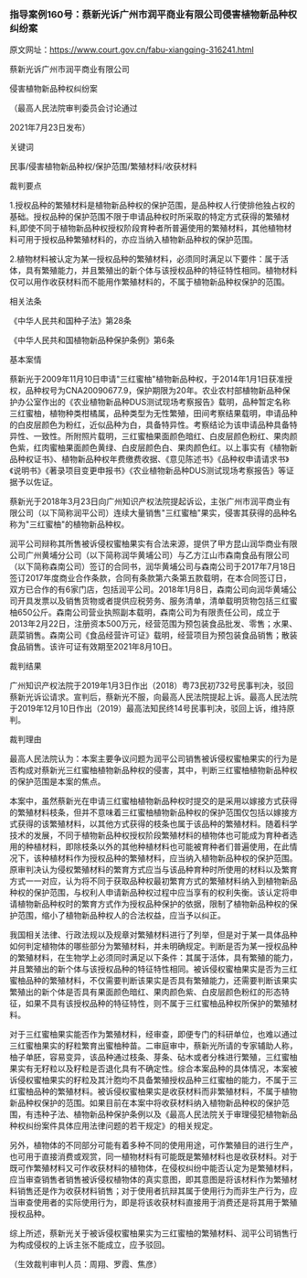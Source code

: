 ### 指导案例160号：蔡新光诉广州市润平商业有限公司侵害植物新品种权纠纷案
原文网址：https://www.court.gov.cn/fabu-xiangqing-316241.html

蔡新光诉广州市润平商业有限公司

侵害植物新品种权纠纷案

（最高人民法院审判委员会讨论通过

2021年7月23日发布）

关键词

民事/侵害植物新品种权/保护范围/繁殖材料/收获材料

裁判要点

1.授权品种的繁殖材料是植物新品种权的保护范围，是品种权人行使排他独占权的基础。授权品种的保护范围不限于申请品种权时所采取的特定方式获得的繁殖材料,即使不同于植物新品种权授权阶段育种者所普遍使用的繁殖材料，其他植物材料可用于授权品种繁殖材料的，亦应当纳入植物新品种权的保护范围。

2.植物材料被认定为某一授权品种的繁殖材料，必须同时满足以下要件：属于活体，具有繁殖能力，并且繁殖出的新个体与该授权品种的特征特性相同。植物材料仅可以用作收获材料而不能用作繁殖材料的，不属于植物新品种权保护的范围。

相关法条

《中华人民共和国种子法》第28条

《中华人民共和国植物新品种保护条例》第6条

基本案情

蔡新光于2009年11月10日申请"三红蜜柚"植物新品种权，于2014年1月1日获准授权，品种权号为CNA20090677.9，保护期限为20年。农业农村部植物新品种保护办公室作出的《农业植物新品种DUS测试现场考察报告》载明，品种暂定名称三红蜜柚，植物种类柑橘属，品种类型为无性繁殖，田间考察结果载明，申请品种的白皮层颜色为粉红，近似品种为白，具备特异性。考察结论为该申请品种具备特异性、一致性。所附照片载明，三红蜜柚果面颜色暗红、白皮层颜色粉红、果肉颜色紫，红肉蜜柚果面颜色黄绿、白皮层颜色白、果肉颜色红。以上事实有《植物新品种权证书》、植物新品种权年费缴费收据、《意见陈述书》《品种权申请请求书》《说明书》《著录项目变更申报书》《农业植物新品种DUS测试现场考察报告》等证据予以佐证。

蔡新光于2018年3月23日向广州知识产权法院提起诉讼，主张广州市润平商业有限公司（以下简称润平公司）连续大量销售"三红蜜柚"果实，侵害其获得的品种名称为"三红蜜柚"的植物新品种权。

润平公司辩称其所售被诉侵权蜜柚果实有合法来源，提供了甲方昆山润华商业有限公司广州黄埔分公司（以下简称润华黄埔公司）与乙方江山市森南食品有限公司（以下简称森南公司）签订的合同书，润华黄埔公司与森南公司于2017年7月18日签订2017年度商业合作条款，合同有条款第六条第五款载明，在本合同签订日，双方已合作的有6家门店，包括润平公司。2018年1月8日，森南公司向润华黄埔公司开具发票以及销售货物或者提供应税劳务、服务清单，清单载明货物包括三红蜜柚650公斤。森南公司营业执照副本载明，森南公司为有限责任公司，成立于2013年2月22日，注册资本500万元，经营范围为预包装食品批发、零售；水果、蔬菜销售。森南公司《食品经营许可证》载明，经营项目为预包装食品销售；散装食品销售。该许可证有效期至2021年8月10日。

裁判结果

广州知识产权法院于2019年1月3日作出（2018）粤73民初732号民事判决，驳回蔡新光诉讼请求。宣判后，蔡新光不服，向最高人民法院提起上诉。最高人民法院于2019年12月10日作出（2019）最高法知民终14号民事判决，驳回上诉，维持原判。

裁判理由

最高人民法院认为：本案主要争议问题为润平公司销售被诉侵权蜜柚果实的行为是否构成对蔡新光三红蜜柚植物新品种权的侵害，其中，判断三红蜜柚植物新品种权的保护范围是本案的焦点。

本案中，虽然蔡新光在申请三红蜜柚植物新品种权时提交的是采用以嫁接方式获得的繁殖材料枝条，但并不意味着三红蜜柚植物新品种权的保护范围仅包括以嫁接方式获得的该繁殖材料，以其他方式获得的枝条也属于该品种的繁殖材料。随着科学技术的发展，不同于植物新品种权授权阶段繁殖材料的植物体也可能成为育种者选用的种植材料，即除枝条以外的其他种植材料也可能被育种者们普遍使用，在此情况下，该种植材料作为授权品种的繁殖材料，应当纳入植物新品种权的保护范围。原审判决认为侵权繁殖材料的繁育方式应当与该品种育种时所使用的材料以及繁育方式一一对应，认为将不同于获取品种权最初繁育方式的繁殖材料纳入到植物新品种权的保护范围，与权利人申请新品种权过程中应当享有的权利失衡。该认定将申请植物新品种权时的繁育方式作为授权品种保护的依据，限制了植物新品种权的保护范围，缩小了植物新品种权人的合法权益，应当予以纠正。

我国相关法律、行政法规以及规章对繁殖材料进行了列举，但是对于某一具体品种如何判定植物体的哪些部分为繁殖材料，并未明确规定。判断是否为某一授权品种的繁殖材料，在生物学上必须同时满足以下条件：其属于活体，具有繁殖的能力，并且繁殖出的新个体与该授权品种的特征特性相同。被诉侵权蜜柚果实是否为三红蜜柚品种的繁殖材料，不仅需要判断该果实是否具有繁殖能力，还需要判断该果实繁殖出的新个体是否具有果面颜色暗红、果肉颜色紫、白皮层颜色粉红的形态特征，如果不具有该授权品种的特征特性，则不属于三红蜜柚品种权所保护的繁殖材料。

对于三红蜜柚果实能否作为繁殖材料，经审查，即便专门的科研单位，也难以通过三红蜜柚果实的籽粒繁育出蜜柚种苗。二审庭审中，蔡新光所请的专家辅助人称，柚子单胚，容易变异，该品种通过枝条、芽条、砧木或者分株进行繁殖，三红蜜柚果实有无籽粒以及籽粒是否退化具有不确定性。综合本案品种的具体情况，本案被诉侵权蜜柚果实的籽粒及其汁胞均不具备繁殖授权品种三红蜜柚的能力，不属于三红蜜柚品种的繁殖材料。被诉侵权蜜柚果实是收获材料而非繁殖材料，不属于植物新品种权保护的范围。如果目前在本案中将收获材料纳入植物新品种权的保护范围，有违种子法、植物新品种保护条例以及《最高人民法院关于审理侵犯植物新品种权纠纷案件具体应用法律问题的若干规定》的相关规定。

另外，植物体的不同部分可能有着多种不同的使用用途，可作繁殖目的进行生产，也可用于直接消费或观赏，同一植物材料有可能既是繁殖材料也是收获材料。对于既可作繁殖材料又可作收获材料的植物体，在侵权纠纷中能否认定为是繁殖材料，应当审查销售者销售被诉侵权植物体的真实意图，即其意图是将该材料作为繁殖材料销售还是作为收获材料销售；对于使用者抗辩其属于使用行为而非生产行为，应当审查使用者的实际使用行为，即是将该收获材料直接用于消费还是将其用于繁殖授权品种。

综上所述，蔡新光关于被诉侵权蜜柚果实为三红蜜柚的繁殖材料、润平公司销售行为构成侵权的上诉主张不能成立，应予驳回。

（生效裁判审判人员：周翔、罗霞、焦彦）
